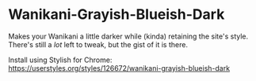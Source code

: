 # Wanikani-Grayish-Blueish-Dark
Makes your Wanikani a little darker while (kinda) retaining the site's style.
There's still a *lot* left to tweak, but the gist of it is there.

Install using Stylish for Chrome:
https://userstyles.org/styles/126672/wanikani-grayish-blueish-dark
